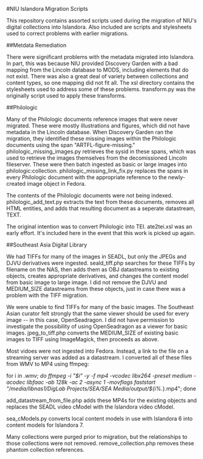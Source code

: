 #NIU Islandora Migration Scripts

This repository contains assorted scripts used during the migration of NIU's digital collections into Islandora. Also included are scripts and stylesheets used to correct problems with earlier migrations.

##Metdata Remediation

There were significant problems with the metadata migrated into Islandora. In part, this was because NIU provided Discovery Garden with a bad mapping from the Lincoln database to MODS, including elements that do not exist. There was also a great deal of variety between collections and content types, so one mapping did not fit all. The xsl directory contains the stylesheets used to address some of these problems. transform.py was the originally script used to apply these transforms.

##Philologic

Many of the Philologic documents reference images that were never migrated. These were mostly illustrations and figures, which did not have metadata in the Lincoln database. When Discovery Garden ran the migration, they identified these missing images within the Philologic documents using the span "ARTFL-figure-missing." philologic_missing_images.py retrieves the sysid in these spans, which was used to retrieve the images themselves from the decomissioned Lincoln fileserver. These were then batch ingested as basic or large images into philologic:collection. philologic_missing_link_fix.py replaces the spans in every Philologic document with the appropriate reference to the newly-created image object in Fedora.

The contents of the Philologic documents were not being indexed. philologic_add_text.py extracts the text from these documents, removes all HTML entities, and adds that resulting document as a seperate datastream, TEXT.

The original intention was to convert Philologic into TEI. ate2tei.xsl was an early effort. It's included here in the event that this work is picked up again.

##Southeast Asia Digital Library

We had TIFFs for many of the images in SEADL, but only the JPEGs and DJVU derivatives were ingested. seald_tiff.php searches for these TIFFs by filename on the NAS, then adds them as OBJ datastreams to existing objects, creates appropriate derivatives, and changes the content model from basic image to large image. I did not remove the DJVU and MEDIUM_SIZE datastreams from these objects, just in case there was a problem with the TIFF migration.

We were unable to find TIFFs for many of the basic images. The Southeast Asian curator felt strongly that the same viewer should be used for every image -- in this case, OpenSeadragon. I did not have permission to investigate the possibility of using OpenSeadragon as a viewer for basic images. jpeg_to_tiff.php converts the MEDIUM_SIZE of existing basic images to TIFF using ImageMagick, then proceeds as above.

Most vidoes were not ingested into Fedora. Instead, a link to the file on a streaming server was added as a datastream. I converted all of these files from WMV to MP4 using ffmpeg:

for i in *.wmv; do ffmpeg -i "$i" -y -f mp4 -vcodec libx264 -preset medium -acodec libfaac -ab 128k -ac 2 -async 1 -movflags faststart "/media/libnas1/DigLab Projects/SEA/SEA Media/output/${i%.*}.mp4"; done

add_datastream_from_file.php adds these MP4s for the existing objects and replaces the SEADL video cModel with the Islandora video cModel.

sea_cModels.py converts local content models in use with Islandora 6 into content models for Islandora 7.

Many collections were purged prior to migration, but the relationships to those collections were not removed. remove_collection.php removes these phantom collection references.

